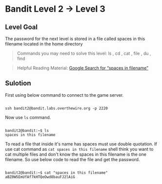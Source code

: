 # Bandit Level 2 → Level 3
## Level Goal
The password for the next level is stored in a file called spaces in this filename located in the home directory

> Commands you may need to solve this level: ls , cd , cat , file , du , find

> Helpful Reading Material: [Google Search for “spaces in filename”](https://www.google.com/search?q=spaces+in+filename)

## Sulotion
First using below command to connect to the game server. 
```

ssh bandit2@bandit.labs.overthewire.org -p 2220

```
Now use ` ls ` command.

```

bandit2@bandit:~$ ls
spaces in this filename

```
To read a file that inside it's name has spaces must use double quotation. If use cat command as ` cat spaces in this filename ` shell think you want to cat multiple files and don't know the spaces in this filename is the one filename. So use below code to read the file and get the password.
```

bandit2@bandit:~$ cat "spaces in this filename"
aBZ0W5EmUfAf7kHTQeOwd8bauFJ2lAiG

```

